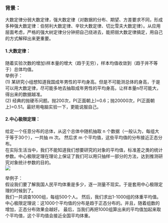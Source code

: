 ### 背景：
大数定律分弱大数定律，强大数定律（对数据的分布、期望、方差要求不同，形成多种强大数定律：伯努利大数定律、辛钦大数定律、切比雪夫大数定律）。从应用层面考虑，严格的强大树定律分分钟把自己绕进去，能把弱大数定律搞定，用自己的方式解释出来更重要。  
#### 1.大数定律：
随着实验次数的增加\样本量的增大（趋于无穷），样本均值收敛到（趋于并不等于）总体均值。  
举例子：  
(1) 某研究小组想知道我国成年男性的平均身高。但是不可能测总体的身高，于是可以用大数定律，尽可能多地去抽取成年男性的平均身高，让样本量n尽可能大，得出来的数据越准。  
(2) 经典的抛硬币问题。抛200次，P(正面朝上)=0.6；抛20000次，P(正面朝上)=0.51。最好用电脑实验一下，更能说服自己。    
#### 2.中心极限定理：
给定一个任意分布的总体，从这个总体中随机抽取 n 个数据（一般认为，每组大于等于30个），一共抽 m 次。 然后求 m 个平均值，这些平均值的分布接近正态分布。       
在实际生活当中，我们不能知道我们想要研究的对象的平均值，标准差之类的统计参数。中心极限定理在理论上保证了我们可以用只抽样一部分的方法，达到推测研究对象统计参数的目的。   
![](https://ftp.bmp.ovh/imgs/2020/12/2b09d8028cc4abc5.jpg)  
>
举例子：   
假设我们要了解我国人民平均体重是多少，逐一测量不现实。于是套用中心极限定理的时候到了。    
我们一共调查1000组，每组500个人。 然后，我们求出1-1000组的体重平均值。中心极限定理说：这1000个平均值的分布是趋于正态分布的。并且，随着组数的增加，正态分布效果会越好。 最后，当我们再把1000组算出来的平均值加起来取个平均值，这个平均值会接近全国平均体重。  
